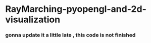 # RayMarching-pyopengl-and-2d-visualization

### gonna update it a little late , this code is not finished

